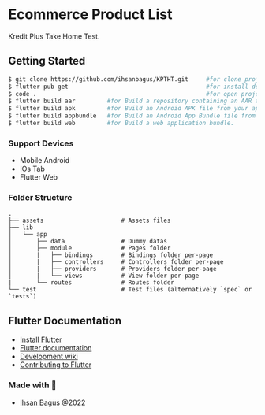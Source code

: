 # Ecommerce Product List

Kredit Plus Take Home Test.

## Getting Started

```bash
$ git clone https://github.com/ihsanbagus/KPTHT.git     #for clone project to local
$ flutter pub get                                       #for install dependency
$ code .                                                #for open project with VSCode
$ flutter build aar         #for Build a repository containing an AAR and a POM file.
$ flutter build apk         #for Build an Android APK file from your app.
$ flutter build appbundle   #for Build an Android App Bundle file from your app.
$ flutter build web         #for Build a web application bundle.
```

### Support Devices

- Mobile Android
- IOs Tab
- Flutter Web

### Folder Structure

    .
    ├── assets                      # Assets files
    ├── lib
    │   └── app
    │       ├── data                # Dummy datas
    │       ├── module              # Pages folder
    │       |   ├── bindings        # Bindings folder per-page
    │       |   ├── controllers     # Controllers folder per-page
    │       |   ├── providers       # Providers folder per-page
    │       |   └── views           # View folder per-page
    |       └── routes              # Routes folder
    └── test                        # Test files (alternatively `spec` or `tests`)

## Flutter Documentation

- [Install Flutter](https://flutter.dev/get-started/)
- [Flutter documentation](https://flutter.dev/docs)
- [Development wiki](https://github.com/flutter/flutter/wiki)
- [Contributing to Flutter](https://github.com/flutter/flutter/blob/master/CONTRIBUTING.md)

### Made with 💖

- [Ihsan Bagus](https://www.ihsanbagus.com/) @2022
